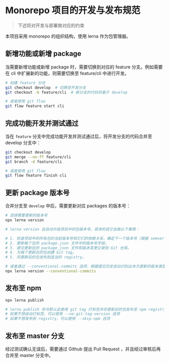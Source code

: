 # Monorepo 项目的开发与发布规范

> 下述将对开发与部署做对应的约束

本项目采用 monorepo 的组织结构，使用 lerna 作为包管理器。

## 新增功能或新增 package

当需要新增功能或新增 package 时，需要切换到对应的 feature 分支。例如需要在 cli 中扩展新的功能，则需要切换至 feature/cli 中进行开发。

```bash
# 创建 feature 分支
git checkout develop  # 切换至开发分支
git checkout -b feature/cli  # 新分支的代码将基于 develop

# 或者使用 git flow
git flow feature start cli
```

## 完成功能开发并测试通过

当在 `feature` 分支中完成功能开发并测试通过后，将开发分支的代码合并至 develop 分支中：

```bash
git checkout develop
git merge --no-ff feature/cli
git branch -d feature/cli

# 或者使用 git flow
git flow feature finish cli
```

## 更新 package 版本号

合并分支至 `develop` 中后，需要更新对应 packages 的版本号：

```bash
# 选择需要更新的版本号
npx lerna version

# lerna version 会自动升级项目中的包版本号。具体的说它会做以下事情：

# 1. 检查项目中的所有包的当前版本号和它们的依赖关系，确定下一个版本号（根据 semver 规范）。
# 2. 更新每个包的 package.json 文件中的版本号字段。
# 3. 提交更新后的 package.json 文件和版本变更记录到 Git 仓库。
# 4. 为每个更新后的包创建 Git tag。
# 5. 将更新后的包发布到适当的 registry。

# 或者通过 --conventional-commits 选项，根据提交历史自动识别出本次更新的版本类型（如 major、minor、patch 等），然后更新每个包的版本号，并在提交时生成符合规范的 Commit Message。
npx lerna version --conventional-commits
```

## 发布至 npm

```bash
npx lerna publish

# lerna publish 命令默认会使用 git tag 打标签并将更新后的包发布至 npm registry。
# 如果不想自动打标签，可以使用 --no-git-tag-version 选项
# 如果不想发布到 registry，可以使用 --skip-npm 选项
```

## 发布至 master 分支

经过测试确认无误后，需要通过 Github 提出 Pull Request ，并且经过审核后再合并至 master 分支中。
